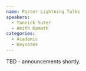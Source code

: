```yaml
---
name: Poster Lightning Talks
speakers:
  - Yannick Suter
  - Amith Kamath
categories:
  - Academic
  - Keynotes
---
```


TBD - announcements shortly.